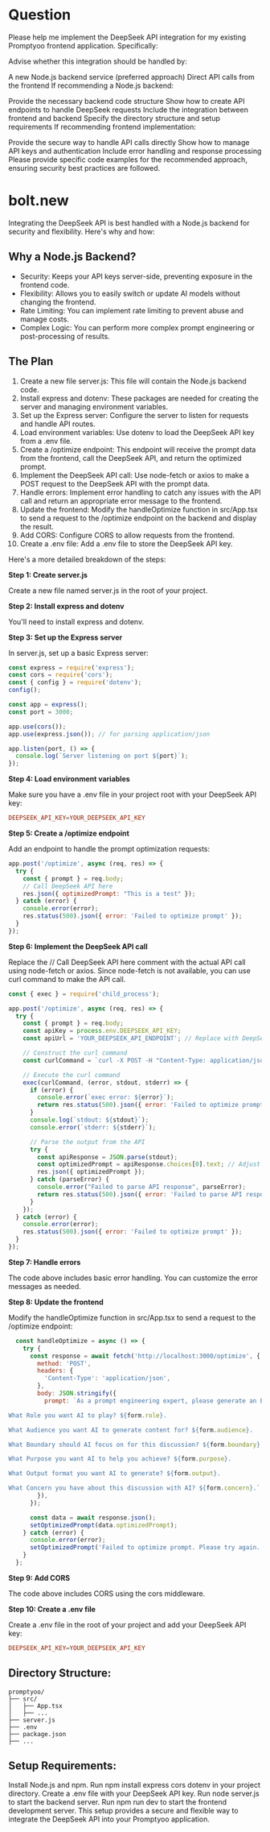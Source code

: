 # Question

Please help me implement the DeepSeek API integration for my existing Promptyoo frontend application. Specifically:

Advise whether this integration should be handled by:

A new Node.js backend service (preferred approach)
Direct API calls from the frontend
If recommending a Node.js backend:

Provide the necessary backend code structure
Show how to create API endpoints to handle DeepSeek requests
Include the integration between frontend and backend
Specify the directory structure and setup requirements
If recommending frontend implementation:

Provide the secure way to handle API calls directly
Show how to manage API keys and authentication
Include error handling and response processing
Please provide specific code examples for the recommended approach, ensuring security best practices are followed.

# bolt.new

Integrating the DeepSeek API is best handled with a Node.js backend for security and flexibility. Here's why and how:

## Why a Node.js Backend?

* Security: Keeps your API keys server-side, preventing exposure in the frontend code.
* Flexibility: Allows you to easily switch or update AI models without changing the frontend.
* Rate Limiting: You can implement rate limiting to prevent abuse and manage costs.
* Complex Logic: You can perform more complex prompt engineering or post-processing of results.

## The Plan

1. Create a new file server.js: This file will contain the Node.js backend code.
2. Install express and dotenv: These packages are needed for creating the server and managing environment variables.
3. Set up the Express server: Configure the server to listen for requests and handle API routes.
4. Load environment variables: Use dotenv to load the DeepSeek API key from a .env file.
5. Create a /optimize endpoint: This endpoint will receive the prompt data from the frontend, call the DeepSeek API, and return the optimized prompt.
6. Implement the DeepSeek API call: Use node-fetch or axios to make a POST request to the DeepSeek API with the prompt data.
7. Handle errors: Implement error handling to catch any issues with the API call and return an appropriate error message to the frontend.
8. Update the frontend: Modify the handleOptimize function in src/App.tsx to send a request to the /optimize endpoint on the backend and display the result.
9. Add CORS: Configure CORS to allow requests from the frontend.
10. Create a .env file: Add a .env file to store the DeepSeek API key.

Here's a more detailed breakdown of the steps:

**Step 1: Create server.js**

Create a new file named server.js in the root of your project.

**Step 2: Install express and dotenv**

You'll need to install express and dotenv.

**Step 3: Set up the Express server**

In server.js, set up a basic Express server:

```javascript
const express = require('express');
const cors = require('cors');
const { config } = require('dotenv');
config();

const app = express();
const port = 3000;

app.use(cors());
app.use(express.json()); // for parsing application/json

app.listen(port, () => {
  console.log(`Server listening on port ${port}`);
});
```
**Step 4: Load environment variables**

Make sure you have a .env file in your project root with your DeepSeek API key:

```toml
DEEPSEEK_API_KEY=YOUR_DEEPSEEK_API_KEY
```
**Step 5: Create a /optimize endpoint**

Add an endpoint to handle the prompt optimization requests:

```javascript
app.post('/optimize', async (req, res) => {
  try {
    const { prompt } = req.body;
    // Call DeepSeek API here
    res.json({ optimizedPrompt: "This is a test" });
  } catch (error) {
    console.error(error);
    res.status(500).json({ error: 'Failed to optimize prompt' });
  }
});
```
**Step 6: Implement the DeepSeek API call**

Replace the // Call DeepSeek API here comment with the actual API call using node-fetch or axios.  Since node-fetch is not available, you can use curl command to make the API call.

```javascript
const { exec } = require('child_process');

app.post('/optimize', async (req, res) => {
  try {
    const { prompt } = req.body;
    const apiKey = process.env.DEEPSEEK_API_KEY;
    const apiUrl = 'YOUR_DEEPSEEK_API_ENDPOINT'; // Replace with DeepSeek's API endpoint

    // Construct the curl command
    const curlCommand = `curl -X POST -H "Content-Type: application/json" -H "Authorization: Bearer ${apiKey}" -d '${JSON.stringify({ prompt })}' ${apiUrl}`;

    // Execute the curl command
    exec(curlCommand, (error, stdout, stderr) => {
      if (error) {
        console.error(`exec error: ${error}`);
        return res.status(500).json({ error: 'Failed to optimize prompt' });
      }
      console.log(`stdout: ${stdout}`);
      console.error(`stderr: ${stderr}`);

      // Parse the output from the API
      try {
        const apiResponse = JSON.parse(stdout);
        const optimizedPrompt = apiResponse.choices[0].text; // Adjust based on the actual API response structure
        res.json({ optimizedPrompt });
      } catch (parseError) {
        console.error("Failed to parse API response", parseError);
        return res.status(500).json({ error: 'Failed to parse API response' });
      }
    });
  } catch (error) {
    console.error(error);
    res.status(500).json({ error: 'Failed to optimize prompt' });
  }
});
```
**Step 7: Handle errors**

The code above includes basic error handling.  You can customize the error messages as needed.

**Step 8: Update the frontend**

Modify the handleOptimize function in src/App.tsx to send a request to the /optimize endpoint:

```javascript
  const handleOptimize = async () => {
    try {
      const response = await fetch('http://localhost:3000/optimize', {
        method: 'POST',
        headers: {
          'Content-Type': 'application/json',
        },
        body: JSON.stringify({
          prompt: `As a prompt engineering expert, please generate an English prompt based on the answers to the 6 questions below, targeting AI beginners. The prompt must incorporate the content from all 6 answers to help formulate high-quality questions for AI. Please provide only the prompt itself, without any additional content.

What Role you want AI to play? ${form.role}.

What Audience you want AI to generate content for? ${form.audience}.

What Boundary should AI focus on for this discussion? ${form.boundary}.

What Purpose you want AI to help you achieve? ${form.purpose}.

What Output format you want AI to generate? ${form.output}.

What Concern you have about this discussion with AI? ${form.concern}.`,
        }),
      });

      const data = await response.json();
      setOptimizedPrompt(data.optimizedPrompt);
    } catch (error) {
      console.error(error);
      setOptimizedPrompt('Failed to optimize prompt. Please try again.');
    }
  };
```
**Step 9: Add CORS**

The code above includes CORS using the cors middleware.

**Step 10: Create a .env file**

Create a .env file in the root of your project and add your DeepSeek API key:

```toml
DEEPSEEK_API_KEY=YOUR_DEEPSEEK_API_KEY
```
## Directory Structure:
```shell
promptyoo/
├── src/
│   ├── App.tsx
│   ├── ...
├── server.js
├── .env
├── package.json
├── ...
```
## Setup Requirements:

Install Node.js and npm.
Run npm install express cors dotenv in your project directory.
Create a .env file with your DeepSeek API key.
Run node server.js to start the backend server.
Run npm run dev to start the frontend development server.
This setup provides a secure and flexible way to integrate the DeepSeek API into your Promptyoo application.